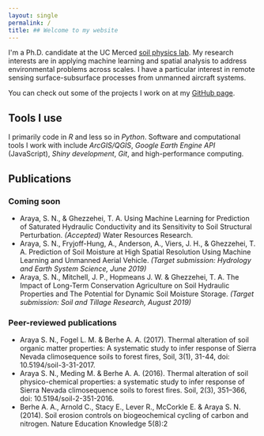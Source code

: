 ```yaml
---
layout: single
permalink: /
title: ## Welcome to my website
---
```


I'm a Ph.D. candidate at the UC Merced [soil physics lab](http://soilphysics.ucmerced.edu/). My research interests are in applying machine learning and spatial analysis to address environmental problems across scales. I have a particular interest in remote sensing surface-subsurface processes from unmanned aircraft systems.

You can check out some of the projects I work on at my [GitHub page](https://github.com/saraya209).

## Tools I use
I primarily code in _R_ and less so in _Python_. Software and computational tools I work with include _ArcGIS/QGIS_, _Google Earth Engine API_ (JavaScript), _Shiny development_, _Git_, and high-performance computing.

## Publications
### Coming soon
- Araya, S. N., & Ghezzehei, T. A. Using Machine Learning for Prediction of Saturated Hydraulic Conductivity and its Sensitivity to Soil Structural Perturbation. _(Accepted)_ Water Resources Research.
- Araya, S. N., Fryjoff-Hung, A., Anderson, A., Viers, J. H., & Ghezzehei, T. A. Prediction of Soil Moisture at High Spatial Resolution Using Machine Learning and Unmanned Aerial Vehicle.  _(Target submission: Hydrology and Earth System Science, June 2019)_
- Araya, S. N., Mitchell, J. P., Hopmeans J. W. & Ghezzehei, T. A. The Impact of Long-Term Conservation Agriculture on Soil Hydraulic Properties and The Potential for Dynamic Soil Moisture Storage. _(Target submission: Soil and Tillage Research, August 2019)_

### Peer-reviewed publications
- Araya S. N., Fogel L. M. & Berhe A. A. (2017). Thermal alteration of soil organic matter properties: A systematic study to infer response of Sierra Nevada climosequence soils to forest fires, Soil, 3(1), 31-44, doi: 10.5194/soil-3-31-2017.
- Araya S. N., Meding M. & Berhe A. A. (2016). Thermal alteration of soil physico-chemical properties: a systematic study to infer response of Sierra Nevada climosequence soils to forest fires. Soil, 2(3), 351–366, doi: 10.5194/soil-2-351-2016.
- Berhe A. A., Arnold C., Stacy E., Lever R., McCorkle E. & Araya S. N. (2014). Soil erosion controls on biogeochemical cycling of carbon and nitrogen. Nature Education Knowledge 5(8):2
